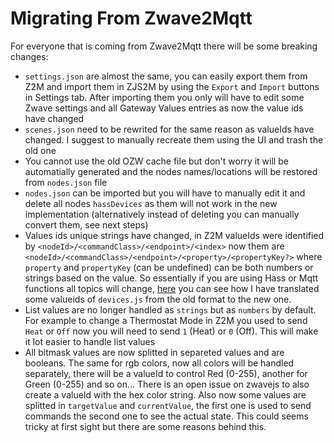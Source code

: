 # Migrating From Zwave2Mqtt

For everyone that is coming from Zwave2Mqtt there will be some breaking changes:

- `settings.json` are almost the same, you can easily export them from Z2M and import them in ZJS2M by using the `Export` and `Import` buttons in Settings tab. After importing them you only will have to edit some Zwave settings and all Gateway Values entries as now the value ids have changed
- `scenes.json` need to be rewrited for the same reason as valueIds have changed. I suggest to manually recreate them using the UI and trash the old one
- You cannot use the old OZW cache file but don't worry it will be automatially generated and the nodes names/locations will be restored from `nodes.json` file
- `nodes.json` can be imported but you will have to manually edit it and delete all nodes `hassDevices` as them will not work in the new implementation (alternatively instead of deleting you can manually convert them, see next steps)
- Values ids unique strings have changed, in Z2M valueIds were identified by `<nodeId>/<commandClass>/<endpoint>/<index>` now them are `<nodeId>/<commandClass>/<endpoint>/<property>/<propertyKey?>` where `property` and `propertyKey` (can be undefined) can be both numbers or strings based on the value. So essentially if you are using Hass or Mqtt functions all topics will change, [here](https://github.com/zwave-js/zwavejs2mqtt/pull/20/files#diff-4a25087ac983e835241cfb02c43c408df47b81f77546ef07c4dcfe9acf019eeeR4) you can see how I have translated some valueids of `devices.js` from the old format to the new one.
- List values are no longer handled as `strings` but as `numbers` by default. For example to change a Thermostat Mode in Z2M you used to send `Heat` or `Off` now you will need to send `1` (Heat) or `0` (Off). This will make it lot easier to handle list values
- All bitmask values are now splitted in separeted values and are booleans. The same for rgb colors, now all colors will be handled separately, there will be a valueId to control Red (0-255), another for Green (0-255) and so on... There is an open issue on zwavejs to also create a valueId with the hex color string. Also now some values are splitted in `targetValue` and `currentValue`, the first one is used to send commands the second one to see the actual state. This could seems tricky at first sight but there are some reasons behind this.
